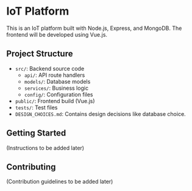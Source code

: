 # IoT Platform

This is an IoT platform built with Node.js, Express, and MongoDB. The frontend will be developed using Vue.js.

## Project Structure

- `src/`: Backend source code
  - `api/`: API route handlers
  - `models/`: Database models
  - `services/`: Business logic
  - `config/`: Configuration files
- `public/`: Frontend build (Vue.js)
- `tests/`: Test files
- `DESIGN_CHOICES.md`: Contains design decisions like database choice.

## Getting Started

(Instructions to be added later)

## Contributing

(Contribution guidelines to be added later)
